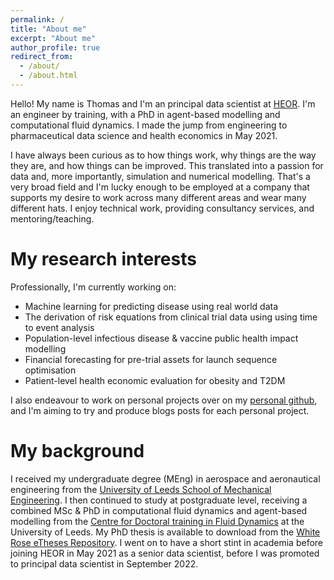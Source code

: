 ```yaml
---
permalink: /
title: "About me"
excerpt: "About me"
author_profile: true
redirect_from: 
  - /about/
  - /about.html
---
```


Hello! My name is Thomas and I'm an principal data scientist at [HEOR](https://heor.co.uk/). I'm an engineer by training, with a PhD in agent-based modelling and computational fluid dynamics. I made the jump from engineering to pharmaceutical data science and health economics in May 2021. 

I have always been curious as to how things work, why things are the way they are, and how things can be improved. This translated into a passion for data and, more importantly, simulation and numerical modelling. That's a very broad field and I'm lucky enough to be employed at a company that supports my desire to work across many different areas and wear many different hats. I enjoy technical work, providing consultancy services, and mentoring/teaching. 

My research interests
======
Professionally, I'm currently working on:
* Machine learning for predicting disease using real world data
* The derivation of risk equations from clinical trial data using using time to event analysis
* Population-level infectious disease & vaccine public health impact modelling
* Financial forecasting for pre-trial assets for launch sequence optimisation
* Patient-level health economic evaluation for obesity and T2DM

I also endeavour to work on personal projects over on my [personal github](https://github.com/padj), and I'm aiming to try and produce blogs posts for each personal project. 

My background
======
I received my undergraduate degree (MEng) in aerospace and aeronautical engineering from the [University of Leeds School of Mechanical Engineering](https://eps.leeds.ac.uk/mechanical-engineering). I then continued to study at postgraduate level, receiving a combined MSc & PhD in computational fluid dynamics and agent-based modelling from the [Centre for Doctoral training in Fluid Dynamics](https://fluid-dynamics.leeds.ac.uk/) at the University of Leeds. My PhD thesis is available to download from the [White Rose eTheses Repository](https://etheses.whiterose.ac.uk/28307/). I went on to have a short stint in academia before joining HEOR in May 2021 as a senior data scientist, before I was promoted to principal data scientist in September 2022. 
